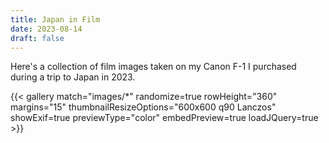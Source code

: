 ```yaml
---
title: Japan in Film
date: 2023-08-14
draft: false
---
```

Here's a collection of film images taken on my Canon F-1 I purchased during a trip to Japan in 2023.

{{< gallery match="images/*" randomize=true rowHeight="360" margins="15" thumbnailResizeOptions="600x600 q90 Lanczos" showExif=true previewType="color" embedPreview=true loadJQuery=true >}}
